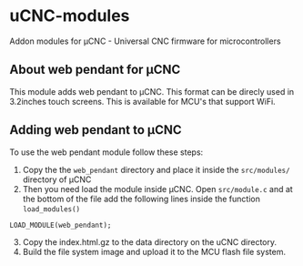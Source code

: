 # uCNC-modules

Addon modules for µCNC - Universal CNC firmware for microcontrollers

## About web pendant for µCNC

This module adds web pendant to µCNC. This format can be direcly used in 3.2inches touch screens.
This is available for MCU's that support WiFi.

## Adding web pendant to µCNC

To use the web pendant module follow these steps:

1. Copy the the `web_pendant` directory and place it inside the `src/modules/` directory of µCNC
2. Then you need load the module inside µCNC. Open `src/module.c` and at the bottom of the file add the following lines inside the function `load_modules()`

```
LOAD_MODULE(web_pendant);
```

3. Copy the index.html.gz to the data directory on the uCNC directory.
4. Build the file system image and upload it to the MCU flash file system.
